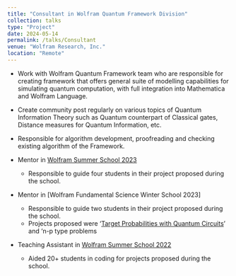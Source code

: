 ```yaml
---
title: "Consultant in Wolfram Quantum Framework Division"
collection: talks
type: "Project"
date: 2024-05-14
permalink: /talks/Consultant
venue: "Wolfram Research, Inc."
location: "Remote"
---
```

* Work with Wolfram Quantum Framework team who are responsible for creating framework that offers general suite of modelling capabilities for simulating quantum computation, with full integration into Mathematica and Wolfram Language.

* Create community post regularly on various topics of Quantum Information Theory such as Quantum counterpart of Classical gates, Distance measures for Quantum Information, etc.

* Responsible for algorithm development, proofreading and checking existing algorithm of the Framework.

* Mentor in [Wolfram Summer School 2023](https://education.wolfram.com/summer-school/faculty/2023/#shivam-sawarn)
    * Responsible to guide four students in their project proposed during the school.
* Mentor in [Wolfram Fundamental Science Winter School 2023]
    * Responsible to guide two students in their project proposed during the school.
    * Projects proposed were ‘[Target Probabilities with Quantum Circuits](https://community.wolfram.com/groups/-/m/t/2777794)’ and ‘n-p type problems

* Teaching Assistant in [Wolfram Summer School 2022](https://education.wolfram.com/summer-school/faculty/2022/#shivam-sawarn)
    * Aided 20+ students in coding for projects proposed during the school.